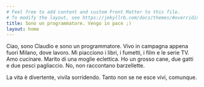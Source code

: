 ```yaml
---
# Feel free to add content and custom Front Matter to this file.
# To modify the layout, see https://jekyllrb.com/docs/themes/#overriding-theme-defaults
title: Sono un programmatore. Vengo in pace ;)
layout: home
---
```


<div class="sub-header">

Ciao, sono Claudio e sono un programmatore. Vivo in campagna appena fuori
Milano, dove lavoro.
Mi piacciono i libri, i fumetti, i film e le serie TV. Amo cucinare.
Marito di una moglie eclettica.
Ho un grosso cane, due gatti e due pesci pagliaccio. No, non raccontano barzellette.
   <div class="right">
   La vita è divertente, vivila sorridendo. Tanto non se ne esce vivi, comunque.
   </div>

</div>
